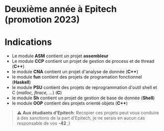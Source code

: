 # Deuxième année à Epitech (promotion 2023)

# Indications

- Le module **ASM** contient un projet **assembleur**
- Le module **CCP** contient un projet de gestion de process et de thread (**C++**)
- le module **CNA** contient un projet d'analyse de donnée (**C++**)
- le module **fun** contient des projets de programation fonctionnel (**Haskell**)
- le module **PSU** contient des projets de reprogrammation d'outil shell et C (*malloc, ftrace, ...*) (**C**)
- le module **Sh** contient un projet de gestion de base de donnée (**Shell**)
- le module **OOP** contient des projets orienté objets (**C++**)

> :warning: **Aux étudiants d'Epitech**: Recopier ces projets peut vous conduire à des sanctions de la part d'Epitech, je ne serais en aucun cas responsable de vos **-42** ;)
